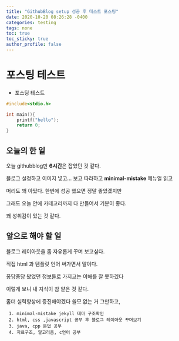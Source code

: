 ```yaml
---
title: "GithubBlog setup 성공 후 테스트 포스팅"
date: 2020-10-20 08:26:28 -0400
categories: testing
tags: none
toc: true
toc_sticky: true
author_profile: false
---
```


# 포스팅 테스트

+ 포스팅 테스트



```cpp
#include<stdio.h>

int main(){
	printf("hello");
	return 0;
} 
```

## 오늘의 한 일


 오늘 githubblog만 **6시간**은 잡았던 것 같다.
 
 블로그 설정하고 이미지 넣고... 보고 따라하고 **minimal-mistake** 메뉴얼 읽고
 
 머리도 꽤 아팠다. 한번에 성공 했으면 정말 좋았겠지만 
 
 그래도 오늘 안에 카테고리까지 다 만들어서 기분이 좋다.
 
 꽤 성취감이 있는 것 같다.
 
 
 
 

## 앞으로 해야 할 일

블로그 레이아웃을 좀 자유롭게 꾸며 보고싶다.

직접 html 과 템플릿 언어 써가면서 말이다.

퐁당퐁당 봤었던 정보들로 가지고는 이해를 잘 못하겠다

이렇게 보니 내 지식이 참 얕은 것 같다. 

좀더 실력향상에 증진해야겠다 쓸모 없는 거 그만하고,

	 1. minimal-mistake jekyll 테마 구조확인
	 2. html, css ,javascript 공부 후 블로그 레이아웃 꾸며보기
	 3. java, cpp 문법 공부
	 4. 자료구조, 알고리즘, c언어 공부

 
